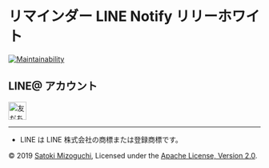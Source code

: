 # リマインダー LINE Notify リリーホワイト

[![Maintainability](https://api.codeclimate.com/v1/badges/71d24b3f18c775311d04/maintainability)](https://codeclimate.com/github/mizo0203/lily-white-line-notify/maintainability)

## LINE@ アカウント

<a href="https://line.me/R/ti/p/%40gym9001e"><img height="36" border="0" alt="友だち追加" src="https://scdn.line-apps.com/n/line_add_friends/btn/ja.png"></a>

---

* LINE は LINE 株式会社の商標または登録商標です。

© 2019 [Satoki Mizoguchi](https://github.com/mizo0203), Licensed under the [Apache License, Version 2.0](https://github.com/mizo0203/mizo-detector/blob/master/LICENSE).
